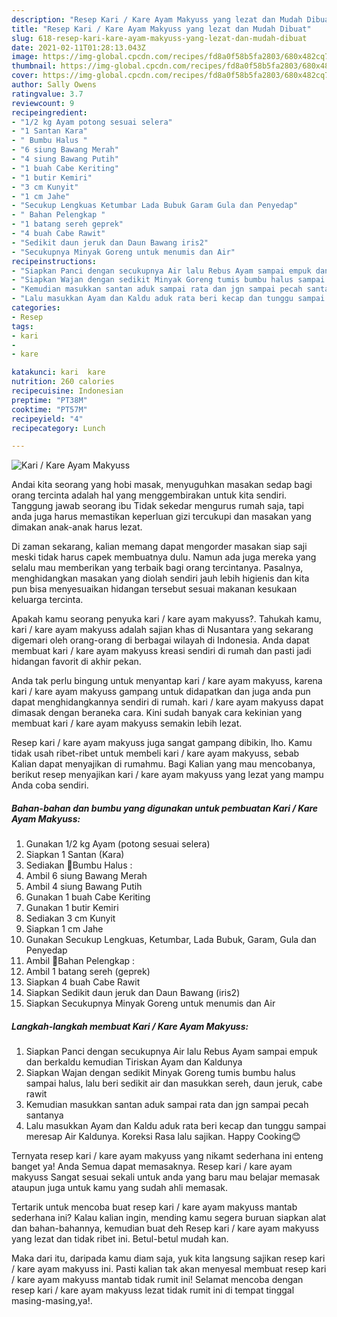 ```yaml
---
description: "Resep Kari / Kare Ayam Makyuss yang lezat dan Mudah Dibuat"
title: "Resep Kari / Kare Ayam Makyuss yang lezat dan Mudah Dibuat"
slug: 618-resep-kari-kare-ayam-makyuss-yang-lezat-dan-mudah-dibuat
date: 2021-02-11T01:28:13.043Z
image: https://img-global.cpcdn.com/recipes/fd8a0f58b5fa2803/680x482cq70/kari-kare-ayam-makyuss-foto-resep-utama.jpg
thumbnail: https://img-global.cpcdn.com/recipes/fd8a0f58b5fa2803/680x482cq70/kari-kare-ayam-makyuss-foto-resep-utama.jpg
cover: https://img-global.cpcdn.com/recipes/fd8a0f58b5fa2803/680x482cq70/kari-kare-ayam-makyuss-foto-resep-utama.jpg
author: Sally Owens
ratingvalue: 3.7
reviewcount: 9
recipeingredient:
- "1/2 kg Ayam potong sesuai selera"
- "1 Santan Kara"
- " Bumbu Halus "
- "6 siung Bawang Merah"
- "4 siung Bawang Putih"
- "1 buah Cabe Keriting"
- "1 butir Kemiri"
- "3 cm Kunyit"
- "1 cm Jahe"
- "Secukup Lengkuas Ketumbar Lada Bubuk Garam Gula dan Penyedap"
- " Bahan Pelengkap "
- "1 batang sereh geprek"
- "4 buah Cabe Rawit"
- "Sedikit daun jeruk dan Daun Bawang iris2"
- "Secukupnya Minyak Goreng untuk menumis dan Air"
recipeinstructions:
- "Siapkan Panci dengan secukupnya Air lalu Rebus Ayam sampai empuk dan berkaldu kemudian Tiriskan Ayam dan Kaldunya"
- "Siapkan Wajan dengan sedikit Minyak Goreng tumis bumbu halus sampai halus, lalu beri sedikit air dan masukkan sereh, daun jeruk, cabe rawit"
- "Kemudian masukkan santan aduk sampai rata dan jgn sampai pecah santanya"
- "Lalu masukkan Ayam dan Kaldu aduk rata beri kecap dan tunggu sampai meresap Air Kaldunya. Koreksi Rasa lalu sajikan. Happy Cooking😊"
categories:
- Resep
tags:
- kari
- 
- kare

katakunci: kari  kare 
nutrition: 260 calories
recipecuisine: Indonesian
preptime: "PT38M"
cooktime: "PT57M"
recipeyield: "4"
recipecategory: Lunch

---
```



![Kari / Kare Ayam Makyuss](https://img-global.cpcdn.com/recipes/fd8a0f58b5fa2803/680x482cq70/kari-kare-ayam-makyuss-foto-resep-utama.jpg)

Andai kita seorang yang hobi masak, menyuguhkan masakan sedap bagi orang tercinta adalah hal yang menggembirakan untuk kita sendiri. Tanggung jawab seorang ibu Tidak sekedar mengurus rumah saja, tapi anda juga harus memastikan keperluan gizi tercukupi dan masakan yang dimakan anak-anak harus lezat.

Di zaman  sekarang, kalian memang dapat mengorder masakan siap saji meski tidak harus capek membuatnya dulu. Namun ada juga mereka yang selalu mau memberikan yang terbaik bagi orang tercintanya. Pasalnya, menghidangkan masakan yang diolah sendiri jauh lebih higienis dan kita pun bisa menyesuaikan hidangan tersebut sesuai makanan kesukaan keluarga tercinta. 



Apakah kamu seorang penyuka kari / kare ayam makyuss?. Tahukah kamu, kari / kare ayam makyuss adalah sajian khas di Nusantara yang sekarang digemari oleh orang-orang di berbagai wilayah di Indonesia. Anda dapat membuat kari / kare ayam makyuss kreasi sendiri di rumah dan pasti jadi hidangan favorit di akhir pekan.

Anda tak perlu bingung untuk menyantap kari / kare ayam makyuss, karena kari / kare ayam makyuss gampang untuk didapatkan dan juga anda pun dapat menghidangkannya sendiri di rumah. kari / kare ayam makyuss dapat dimasak dengan beraneka cara. Kini sudah banyak cara kekinian yang membuat kari / kare ayam makyuss semakin lebih lezat.

Resep kari / kare ayam makyuss juga sangat gampang dibikin, lho. Kamu tidak usah ribet-ribet untuk membeli kari / kare ayam makyuss, sebab Kalian dapat menyajikan di rumahmu. Bagi Kalian yang mau mencobanya, berikut resep menyajikan kari / kare ayam makyuss yang lezat yang mampu Anda coba sendiri.

<!--inarticleads1-->

##### Bahan-bahan dan bumbu yang digunakan untuk pembuatan Kari / Kare Ayam Makyuss:

1. Gunakan 1/2 kg Ayam (potong sesuai selera)
1. Siapkan 1 Santan (Kara)
1. Sediakan  💞Bumbu Halus :
1. Ambil 6 siung Bawang Merah
1. Ambil 4 siung Bawang Putih
1. Gunakan 1 buah Cabe Keriting
1. Gunakan 1 butir Kemiri
1. Sediakan 3 cm Kunyit
1. Siapkan 1 cm Jahe
1. Gunakan Secukup Lengkuas, Ketumbar, Lada Bubuk, Garam, Gula dan Penyedap
1. Ambil  💞Bahan Pelengkap :
1. Ambil 1 batang sereh (geprek)
1. Siapkan 4 buah Cabe Rawit
1. Siapkan Sedikit daun jeruk dan Daun Bawang (iris2)
1. Siapkan Secukupnya Minyak Goreng untuk menumis dan Air




<!--inarticleads2-->

##### Langkah-langkah membuat Kari / Kare Ayam Makyuss:

1. Siapkan Panci dengan secukupnya Air lalu Rebus Ayam sampai empuk dan berkaldu kemudian Tiriskan Ayam dan Kaldunya
1. Siapkan Wajan dengan sedikit Minyak Goreng tumis bumbu halus sampai halus, lalu beri sedikit air dan masukkan sereh, daun jeruk, cabe rawit
1. Kemudian masukkan santan aduk sampai rata dan jgn sampai pecah santanya
1. Lalu masukkan Ayam dan Kaldu aduk rata beri kecap dan tunggu sampai meresap Air Kaldunya. Koreksi Rasa lalu sajikan. Happy Cooking😊




Ternyata resep kari / kare ayam makyuss yang nikamt sederhana ini enteng banget ya! Anda Semua dapat memasaknya. Resep kari / kare ayam makyuss Sangat sesuai sekali untuk anda yang baru mau belajar memasak ataupun juga untuk kamu yang sudah ahli memasak.

Tertarik untuk mencoba buat resep kari / kare ayam makyuss mantab sederhana ini? Kalau kalian ingin, mending kamu segera buruan siapkan alat dan bahan-bahannya, kemudian buat deh Resep kari / kare ayam makyuss yang lezat dan tidak ribet ini. Betul-betul mudah kan. 

Maka dari itu, daripada kamu diam saja, yuk kita langsung sajikan resep kari / kare ayam makyuss ini. Pasti kalian tak akan menyesal membuat resep kari / kare ayam makyuss mantab tidak rumit ini! Selamat mencoba dengan resep kari / kare ayam makyuss lezat tidak rumit ini di tempat tinggal masing-masing,ya!.

